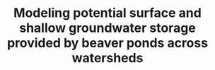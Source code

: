 ---
title:  "Modeling potential surface and shallow groundwater storage provided by beaver ponds across watersheds"
year: 2016
month: December
authors: <strong>Hafen, K.</strong>, J. M. Wheaton, and W. W. Macfarlane
conference: <i>American Geophysical Union Fall Meeting</i>
location: San Francisco, California
pdf: https://www.researchgate.net/publication/311734204_Modeling_Potential_Surface_and_Shallow_Groundwater_Storage_Provided_by_Beaver_Ponds_Across_Watersheds
---